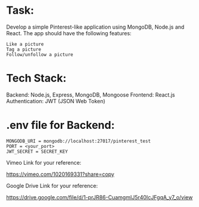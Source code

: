 # Task:

  Develop a simple Pinterest-like application using MongoDB, Node.js and React. The app should have the following features:

    Like a picture
    Tag a picture
    Follow/unfollow a picture

# Tech Stack:

  Backend: Node.js, Express, MongoDB, Mongoose
  Frontend: React.js
  Authentication: JWT (JSON Web Token)   

# .env file for Backend:

    MONGODB_URI = mongodb://localhost:27017/pinterest_test
    PORT = <your_port>
    JWT_SECRET = SECRET_KEY

Vimeo Link for your reference:

https://vimeo.com/1020169331?share=copy

Google Drive Link for your reference:

https://drive.google.com/file/d/1-prJR86-CuamgmIJ5r40IcJFgqA_y7_o/view
